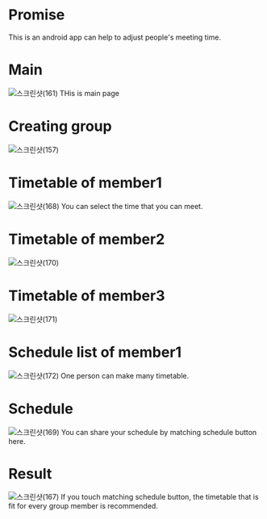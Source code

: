 # Promise
This is an android app can help to adjust people's meeting time.

# Main
![스크린샷(161)](https://user-images.githubusercontent.com/86188446/183825784-99da15fd-97a9-472c-824d-82ff7e74a43e.png)
THis is main page


# Creating group
![스크린샷(157)](https://user-images.githubusercontent.com/86188446/183825388-05d97ec9-3769-4cc9-a1aa-3caa3613d551.png)



# Timetable of member1
![스크린샷(168)](https://user-images.githubusercontent.com/86188446/183825478-4f001e5a-3600-43f6-a599-76e56161da33.png)
You can select the time that you can meet.


# Timetable of member2
![스크린샷(170)](https://user-images.githubusercontent.com/86188446/183825633-79315608-3f41-4ef7-bc15-35f0ba444656.png)


# Timetable of member3
![스크린샷(171)](https://user-images.githubusercontent.com/86188446/183825664-6603ba68-9f6c-4f0a-ade9-93aba4e24a7f.png)


# Schedule list of member1
![스크린샷(172)](https://user-images.githubusercontent.com/86188446/183825002-c70656db-ddbb-4e12-b36d-94f668755769.png)
One person can make many timetable.


# Schedule
![스크린샷(169)](https://user-images.githubusercontent.com/86188446/183824679-f23e2a7b-0c4b-4a17-b063-d2e2c405b50b.png)
You can share your schedule by matching schedule button here.


# Result
![스크린샷(167)](https://user-images.githubusercontent.com/86188446/183825709-6084ebab-eed1-4308-8bd8-1dd41e5cbc3c.png)
If you touch matching schedule button, the timetable that is fit for every group member is recommended.
